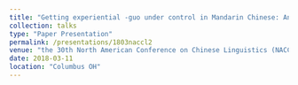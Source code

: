 ```yaml
---
title: "Getting experiential -guo under control in Mandarin Chinese: An experimental investigation"
collection: talks
type: "Paper Presentation"
permalink: /presentations/1803naccl2
venue: "the 30th North American Conference on Chinese Linguistics (NACCL30)"
date: 2018-03-11
location: "Columbus OH"
---
```




